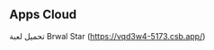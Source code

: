 <script setup>
import ElasticHeader from './demos/ElasticHeader.vue'
import DisabledButton from './demos/DisabledButton.vue'
import Colors from './demos/Colors.vue'
import AnimateWatcher from './demos/AnimateWatcher.vue'
</script>

## Apps Cloud

تحميل لعبة Brwal Star (https://vqd3w4-5173.csb.app/) 
